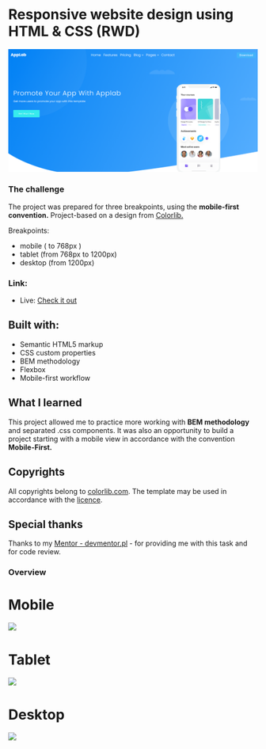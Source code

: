 # Responsive website design using HTML & CSS (RWD)

![](./assets/main.png)

### The challenge

The project was prepared for three breakpoints, using the **mobile-first convention.** Project-based on a design from [Colorlib.](https://colorlib.com/)

Breakpoints:

- mobile ( to 768px )
- tablet (from 768px to 1200px)
- desktop (from 1200px)

### Link:

- Live: [Check it out](https://idairou.github.io/AppLab-website-rwd/)

## Built with:

- Semantic HTML5 markup
- CSS custom properties
- BEM methodology
- Flexbox
- Mobile-first workflow


## What I learned

This project allowed me to practice more working with **BEM methodology** and separated .css components. It was also an opportunity to build a project starting with a mobile view in accordance with the convention **Mobile-First.**

## Copyrights

All copyrights belong to [colorlib.com](https://colorlib.com).
The template may be used in accordance with the [licence](https://colorlib.com/wp/licence/).

## Special thanks

Thanks to my [Mentor - devmentor.pl](https://devmentor.pl/) - for providing me with this task and for code review.

### Overview

# Mobile

![](./assets/mobile.png)


# Tablet

![](./assets/tablet.png)


# Desktop

![](./assets/desktop.png)


